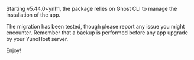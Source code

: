Starting v5.44.0~ynh1, the package relies on Ghost CLI to manage the installation of the app.

The migration has been tested, though please report any issue you might encounter.
Remember that a backup is performed before any app upgrade by your YunoHost server.

Enjoy!
